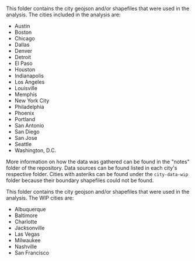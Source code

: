 This folder contains the city geojson and/or shapefiles that were used in the analysis. The cities included in the analysis are:

- Austin
- Boston
- Chicago
- Dallas
- Denver
- Detroit
- El Paso
- Houston
- Indianapolis
- Los Angeles
- Louisville
- Memphis
- New York City
- Philadelphia
- Phoenix
- Portland
- San Antonio
- San Diego
- San Jose
- Seattle
- Washington, D.C.

More information on how the data was gathered can be found in the "notes" folder of the repository. Data sources can be found listed in each city's respective folder. Cities with asteriks can be found under the `city-data-wip` folder because their boundary shapefiles could not be found. 


This folder contains the city geojson and/or shapefiles that were used in the analysis. The WIP cities are:
- Albuquerque
- Baltimore
- Charlotte
- Jacksonville
- Las Vegas
- Milwaukee
- Nashville 
- San Francisco
